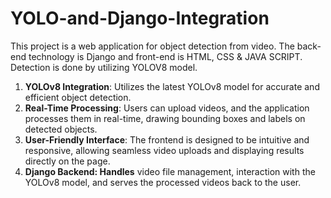 # YOLO-and-Django-Integration

This project is a web application for object detection from video. The back-end technology is Django and front-end is HTML, CSS & JAVA SCRIPT. Detection is done by utilizing YOLOV8 model.

1. **YOLOv8 Integration**: Utilizes the latest YOLOv8 model for accurate and efficient object detection.
2. **Real-Time Processing**: Users can upload videos, and the application processes them in real-time, drawing bounding boxes and labels on detected objects.
3. **User-Friendly Interface**: The frontend is designed to be intuitive and responsive, allowing seamless video uploads and displaying results directly on the page.
4. **Django Backend: Handles** video file management, interaction with the YOLOv8 model, and serves the processed videos back to the user.
